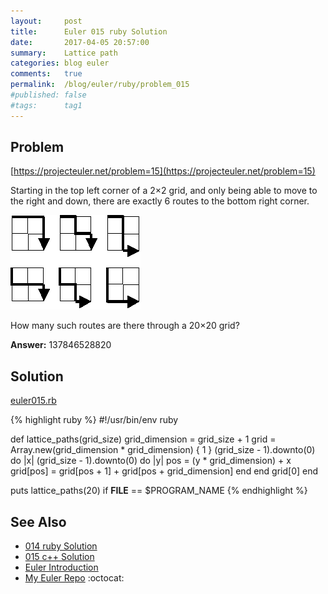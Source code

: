 ```yaml
---
layout:     post
title:      Euler 015 ruby Solution
date:       2017-04-05 20:57:00
summary:    Lattice path
categories: blog euler
comments:   true
permalink:  /blog/euler/ruby/problem_015
#published: false
#tags:      tag1
---
```


## Problem

[https://projecteuler.net/problem=15](https://projecteuler.net/problem=15)

Starting in the top left corner of a 2×2 grid, and only being able to move to the right and down, there are exactly 6 routes to the bottom right corner.

<img src="/images/p015.gif" alt="Euler 015"/>

How many such routes are there through a 20×20 grid?

**Answer:** 137846528820

## Solution

[euler015.rb](https://github.com/tvarley/euler/blob/master/ruby/lib/euler015.rb)

{% highlight ruby %}
#!/usr/bin/env ruby

def lattice_paths(grid_size)
  grid_dimension = grid_size + 1
  grid = Array.new(grid_dimension * grid_dimension) { 1 }
  (grid_size - 1).downto(0) do |x|
    (grid_size - 1).downto(0) do |y|
      pos = (y * grid_dimension) + x
      grid[pos] = grid[pos + 1] + grid[pos + grid_dimension]
    end
  end
  grid[0]
end

puts lattice_paths(20) if __FILE__ == $PROGRAM_NAME
{% endhighlight %}

## See Also
* [014 ruby Solution]({{site.baseurl}}/blog/euler/ruby/problem_014)
* [015 c++ Solution]({{site.baseurl}}/blog/euler/cpp/problem_015)
* [Euler Introduction]({{site.baseurl}}/blog/euler/introduction)
* [My Euler Repo](https://github.com/tvarley/euler) :octocat:
